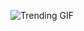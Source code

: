 
<!-- GIF_SECTION -->
![Trending GIF](https://media1.giphy.com/media/v1.Y2lkPThiYjIxNzcyM3BwcnN1b2I0empqbTFxMzY0ZHkxMXZkdHdjYTVzcGo4eXZjdmNuYSZlcD12MV9naWZzX3NlYXJjaCZjdD1n/llarwdtFqG63IlqUR1/giphy.gif)
<!-- END_GIF_SECTION -->
